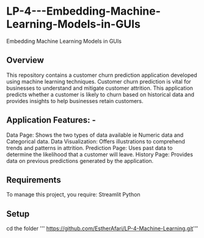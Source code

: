 # LP-4---Embedding-Machine-Learning-Models-in-GUIs
Embedding Machine Learning Models in GUIs
## Overview
This repository contains a customer churn prediction application developed using machine learning techniques. Customer churn prediction is vital for businesses to understand and mitigate customer attrition. This application predicts whether a customer is likely to churn based on historical data and provides insights to help businesses retain customers.

## Application Features: - 
Data Page: Shows the two types of data available ie Numeric data and Categorical data.
Data Visualization: Offers illustrations to comprehend trends and patterns in attrition.
Prediction Page: Uses past data to determine the likelihood that a customer will leave.
History Page: Provides data on previous predictions generated by the application.

## Requirements
To manage this project, you require:
Streamlit
Python

## Setup
cd the folder
''' https://github.com/EstherAfari/LP-4-Machine-Learning.git'''




